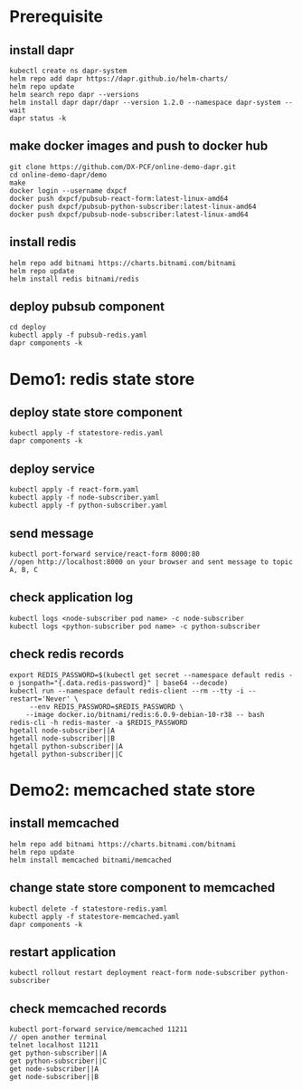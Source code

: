 # Prerequisite
## install dapr
```
kubectl create ns dapr-system
helm repo add dapr https://dapr.github.io/helm-charts/
helm repo update
helm search repo dapr --versions
helm install dapr dapr/dapr --version 1.2.0 --namespace dapr-system --wait
dapr status -k
```

## make docker images and push to docker hub
```
git clone https://github.com/DX-PCF/online-demo-dapr.git
cd online-demo-dapr/demo
make
docker login --username dxpcf
docker push dxpcf/pubsub-react-form:latest-linux-amd64
docker push dxpcf/pubsub-python-subscriber:latest-linux-amd64
docker push dxpcf/pubsub-node-subscriber:latest-linux-amd64
```

## install redis
```
helm repo add bitnami https://charts.bitnami.com/bitnami
helm repo update
helm install redis bitnami/redis
```

## deploy pubsub component
```
cd deploy
kubectl apply -f pubsub-redis.yaml
dapr components -k
```

# Demo1: redis state store
## deploy state store component
```
kubectl apply -f statestore-redis.yaml
dapr components -k
```

## deploy service
```
kubectl apply -f react-form.yaml
kubectl apply -f node-subscriber.yaml
kubectl apply -f python-subscriber.yaml
```

## send message
```
kubectl port-forward service/react-form 8000:80
//open http://localhost:8000 on your browser and sent message to topic A, B, C
```

## check application log
```
kubectl logs <node-subscriber pod name> -c node-subscriber
kubectl logs <python-subscriber pod name> -c python-subscriber
```

## check redis records
```
export REDIS_PASSWORD=$(kubectl get secret --namespace default redis -o jsonpath="{.data.redis-password}" | base64 --decode)
kubectl run --namespace default redis-client --rm --tty -i --restart='Never' \
     --env REDIS_PASSWORD=$REDIS_PASSWORD \
    --image docker.io/bitnami/redis:6.0.9-debian-10-r38 -- bash
redis-cli -h redis-master -a $REDIS_PASSWORD
hgetall node-subscriber||A
hgetall node-subscriber||B
hgetall python-subscriber||A
hgetall python-subscriber||C
```

# Demo2: memcached state store

## install memcached
```
helm repo add bitnami https://charts.bitnami.com/bitnami
helm repo update
helm install memcached bitnami/memcached
```

## change state store component to memcached
```
kubectl delete -f statestore-redis.yaml
kubectl apply -f statestore-memcached.yaml
dapr components -k
```

## restart application
```
kubectl rollout restart deployment react-form node-subscriber python-subscriber
```

## check memcached records
```
kubectl port-forward service/memcached 11211
// open another terminal
telnet localhost 11211
get python-subscriber||A
get python-subscriber||C
get node-subscriber||A
get node-subscriber||B
```